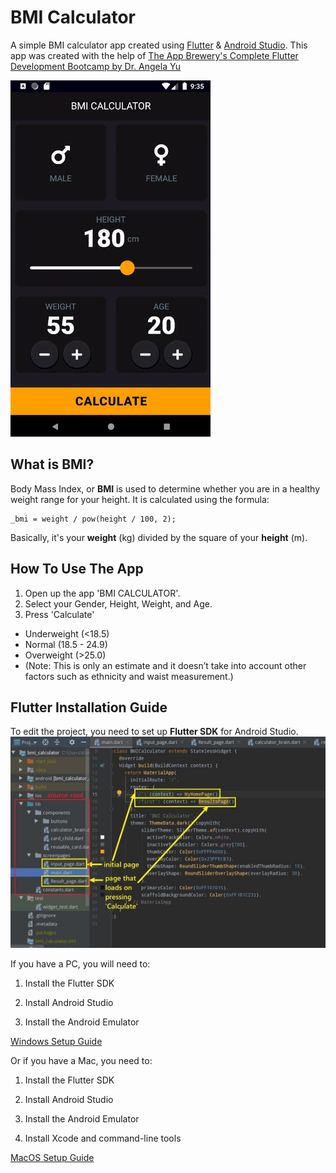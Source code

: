 # BMI Calculator

A simple BMI calculator app created using [Flutter](https://flutter.dev/) & [Android Studio](https://developer.android.com/studio).
This app was created with the help of [The App Brewery's Complete Flutter Development Bootcamp by Dr. Angela Yu](https://www.appbrewery.co/)

![bmicalculator](bmicalculatorpreview.gif)

## What is BMI?

Body Mass Index, or **BMI** is used to determine whether you are in a healthy weight range for your height.
It is calculated using the formula:
```
_bmi = weight / pow(height / 100, 2);
```
Basically, it's your **weight** (kg) divided by the square of your **height** (m).

## How To Use The App

1. Open up the app 'BMI CALCULATOR'.
2. Select your Gender, Height, Weight, and Age.
3. Press 'Calculate'
- Underweight (<18.5) 
- Normal (18.5 - 24.9)
- Overweight (>25.0)
- (Note: This is only an estimate and it doesn’t take into account other factors such as ethnicity and waist measurement.)

## Flutter Installation Guide

To edit the project, you need to set up **Flutter SDK** for Android Studio.
![rootfolder](bmicalculator.jpg)

If you have a PC, you will need to:

1. Install the Flutter SDK

2. Install Android Studio

3. Install the Android Emulator

[Windows Setup Guide](https://flutter.dev/docs/get-started/install/windows)

Or if you have a Mac, you need to:

1. Install the Flutter SDK

2. Install Android Studio

3. Install the Android Emulator

4. Install Xcode and command-line tools

[MacOS Setup Guide](https://flutter.dev/docs/get-started/install/macos)
